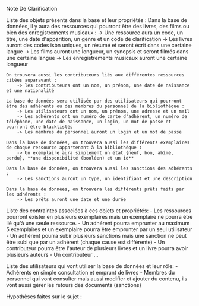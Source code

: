 Note De Clarification

Liste des objets présents dans la base et leur propriétés :
    Dans la base de données, il y aura des ressources qui pourront être des livres, des films ou bien des enregistrements musicaux : 
        -> Une ressource aura un code, un titre, une date d'apparition, un genre et un code de clarification
        -> Les livres auront des codes isbn uniques, un résumé et seront écrit dans une certaine langue
        -> Les films auront une longueur, un synopsis et seront filmés dans une certaine langue
        -> Les enregistrements musicaux auront une certaine longueur
        
    On trouvera aussi les contributeurs liés aux différentes ressources citées auparavant :
        -> les contributeurs ont un nom, un prénom, une date de naissance et une nationalité
    
    La base de données sera utilisée par des utilisateurs qui pourront être des adhérents ou des membres du personnel de la bibliothèque : 
        -> Les utilisateurs ont un nom, un prénom, une adresse et un mail
        -> Les adhérents ont un numéro de carte d'adhérent, un numéro de téléphone, une date de naissance, un login, un mot de passe et pourront être blacklistés
        -> Les membres du personnel auront un login et un mot de passe 
    
    Dans la base de données, on trouvera aussi les différents exemplaires de chaque ressource appartenant à la bibliothèque : 
        -> Un exemplaire aura simplement un état {neuf, bon, abîmé, perdu}, **une disponibilité (booléen) et un id**
    
    Dans la base de données, on trouvera aussi les sanctions des adhérents :
        -> Les sanctions auront un type, un identifiant et une description
    
    Dans la base de données, on trouvera les différents prêts faits par les adhérents :
        -> Les prêts auront une date et une durée
    
Liste des contraintes associées à ces objets et propriétés:
    - Les ressources pourront exister en plusieurs exemplaires mais un exemplaire ne pourra être lié qu'à une seule ressource.
    - Un adhérent pourra emprunter au maximum 5 exemplaires et un exemplaire pourra être emprunter par un seul utilisateur
    - Un adhérent pourra subir plusieurs sanctions mais une sanction ne peut être subi que par un adhérent (chaque cause est différente)
    - Un contributeur pourra être l'auteur de plusieurs livres et un livre pourra avoir plusieurs auteurs
    - Un contributeur ...

Liste des utilisateurs qui vont utiliser la base de données et leur rôle:
    - Adhérents en simple consultation et emprunt de livres
    - Membres du personnel qui vont consulter mais aussi modifier et ajouter du contenu, ils vont aussi gérer les retours des documents (sanctions)
    
Hypothèses faites sur le sujet : 
